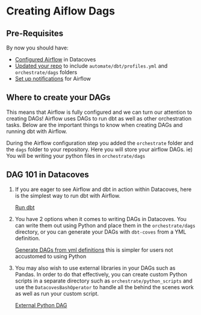 # Creating Aiflow Dags

## Pre-Requisites
By now you should have:
- [Configured Airflow](getting-started/Admin/configure-airflow.md) in Datacoves
- [Updated your repo](getting-started/Admin/configure-repository.md) to include `automate/dbt/profiles.yml` and `orchestrate/dags` folders
- [Set up notifications](how-tos/airflow/send-emails.md) for Airflow

## Where to create your DAGs
This means that Airflow is fully configured and we can turn our attention to creating DAGs! Airflow uses DAGs to run dbt as well as other orchestration tasks. Below are the important things to know when creating DAGs and running dbt with Airflow.

During the Airflow configuration step you added the `orchestrate` folder and the `dags` folder to your repository. Here you will store your airflow DAGs. ie) You will be writing your python files in `orchestrate/dags` 

## DAG 101 in Datacoves
1. If you are eager to see Airflow and dbt in action within Datacoves, here is the simplest way to run dbt with Airflow.

    [Run dbt](how-tos/airflow/run-dbt)

2. You have 2 options when it comes to writing DAGs in Datacoves. You can write them out using Python and place them in the `orchestrate/dags` directory, or you can generate your DAGs with `dbt-coves` from a YML definition. 
    
    [Generate DAGs from yml definitions](how-tos/airflow/generate-dags-from-yml) this is simpler for users not accustomed to using Python

3. You may also wish to use external libraries in your DAGs such as Pandas. In order to do that effectively, you can create custom Python scripts in a separate directory such as `orchestrate/python_scripts` and use the `DatacovesBashOperator` to handle all the behind the scenes work as well as run your custom script.

    [External Python DAG](how-tos/airflow/external-python-dag)
